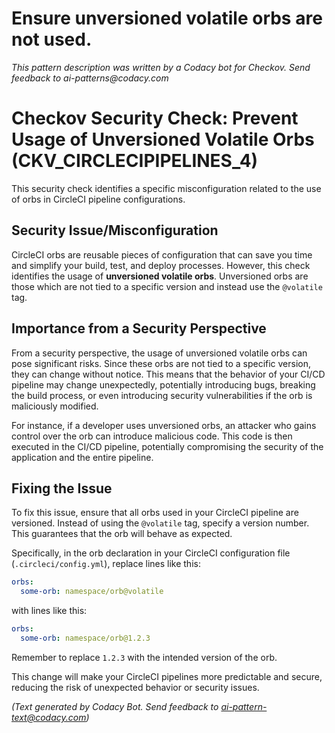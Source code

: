 # Ensure unversioned volatile orbs are not used.

_This pattern description was written by a Codacy bot for Checkov. Send feedback to ai-patterns@codacy.com_

# Checkov Security Check: Prevent Usage of Unversioned Volatile Orbs (CKV_CIRCLECIPIPELINES_4)

This security check identifies a specific misconfiguration related to the use of orbs in CircleCI pipeline configurations. 

## Security Issue/Misconfiguration

CircleCI orbs are reusable pieces of configuration that can save you time and simplify your build, test, and deploy processes. However, this check identifies the usage of **unversioned volatile orbs**. Unversioned orbs are those which are not tied to a specific version and instead use the `@volatile` tag.

## Importance from a Security Perspective

From a security perspective, the usage of unversioned volatile orbs can pose significant risks. Since these orbs are not tied to a specific version, they can change without notice. This means that the behavior of your CI/CD pipeline may change unexpectedly, potentially introducing bugs, breaking the build process, or even introducing security vulnerabilities if the orb is maliciously modified.

For instance, if a developer uses unversioned orbs, an attacker who gains control over the orb can introduce malicious code. This code is then executed in the CI/CD pipeline, potentially compromising the security of the application and the entire pipeline.

## Fixing the Issue

To fix this issue, ensure that all orbs used in your CircleCI pipeline are versioned. Instead of using the `@volatile` tag, specify a version number. This guarantees that the orb will behave as expected. 

Specifically, in the orb declaration in your CircleCI configuration file (`.circleci/config.yml`), replace lines like this:

```yaml
orbs:
  some-orb: namespace/orb@volatile
```

with lines like this:

```yaml
orbs:
  some-orb: namespace/orb@1.2.3
```

Remember to replace `1.2.3` with the intended version of the orb. 

This change will make your CircleCI pipelines more predictable and secure, reducing the risk of unexpected behavior or security issues.

_(Text generated by Codacy Bot. Send feedback to ai-pattern-text@codacy.com)_
